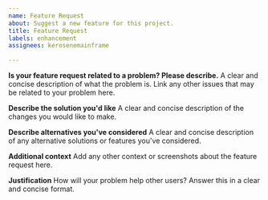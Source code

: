 ```yaml
---
name: Feature Request
about: Suggest a new feature for this project.
title: Feature Request
labels: enhancement
assignees: kerosenemainframe

---
```


**Is your feature request related to a problem? Please describe.**
A clear and concise description of what the problem is. Link any other issues that may be related to your problem here.

**Describe the solution you'd like**
A clear and concise description of the changes you would like to make.

**Describe alternatives you've considered**
A clear and concise description of any alternative solutions or features you've considered.

**Additional context**
Add any other context or screenshots about the feature request here.

**Justification**
How will your problem help other users? Answer this in a clear and concise format.
